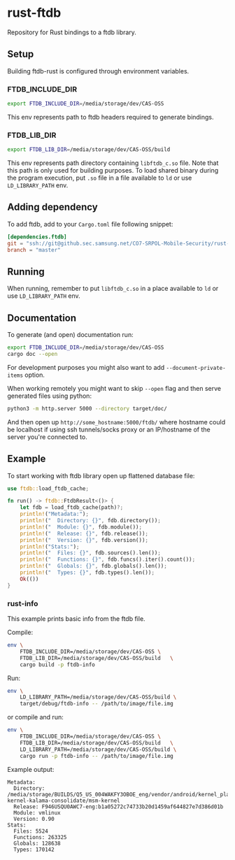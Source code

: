 # rust-ftdb

Repository for Rust bindings to a ftdb library.


## Setup

Building ftdb-rust is configured through environment variables.


### FTDB_INCLUDE_DIR

```bash
export FTDB_INCLUDE_DIR=/media/storage/dev/CAS-OSS
```

This env represents path to ftdb headers required to generate bindings.

### FTDB_LIB_DIR

```bash
export FTDB_LIB_DIR=/media/storage/dev/CAS-OSS/build
```

This env represents path directory containing `libftdb_c.so` file. Note that this 
path is only used for building purposes. To load shared binary during the 
program execution, put `.so` file in a file available to `ld` or use
`LD_LIBRARY_PATH` env.

## Adding dependency

To add ftdb, add to your `Cargo.toml` file following snippet:

```toml
[dependencies.ftdb]
git = "ssh://git@github.sec.samsung.net/CO7-SRPOL-Mobile-Security/rust-ftdb.git"
branch = "master"
```

## Running

When running, remember to put `libftdb_c.so` in a place available to `ld` or use
`LD_LIBRARY_PATH` env.

## Documentation

To generate (and open) documentation run:

```bash
export FTDB_INCLUDE_DIR=/media/storage/dev/CAS-OSS
cargo doc --open
```
For development purposes you might also want to add `--document-private-items`
option.

When working remotely you might want to skip `--open` flag and then serve 
generated files using python:

```bash
python3 -m http.server 5000 --directory target/doc/
```

And then open up `http://some_hostname:5000/ftdb/` where hostname could 
be localhost if using ssh tunnels/socks proxy or an IP/hostname of the server 
you're connected to.


## Example

To start working with ftdb library open up flattened database file:

```rust
use ftdb::load_ftdb_cache;

fn run() -> ftdb::FtdbResult<()> {
    let fdb = load_ftdb_cache(path)?;
    println!("Metadata:");
    println!("  Directory: {}", fdb.directory());
    println!("  Module: {}", fdb.module());
    println!("  Release: {}", fdb.release());
    println!("  Version: {}", fdb.version());
    println!("Stats:");
    println!("  Files: {}", fdb.sources().len());
    println!("  Functions: {}", fdb.funcs().iter().count());
    println!("  Globals: {}", fdb.globals().len());
    println!("  Types: {}", fdb.types().len());
    Ok(())
}
```

### rust-info

This example prints basic info from the ftdb file.

Compile:

```bash
env \
    FTDB_INCLUDE_DIR=/media/storage/dev/CAS-OSS \
    FTDB_LIB_DIR=/media/storage/dev/CAS-OSS/build   \
    cargo build -p ftdb-info
```

Run:

```bash
env \
    LD_LIBRARY_PATH=/media/storage/dev/CAS-OSS/build \
    target/debug/ftdb-info -- /path/to/image/file.img
```

or compile and run:

```bash
env \
    FTDB_INCLUDE_DIR=/media/storage/dev/CAS-OSS \
    FTDB_LIB_DIR=/media/storage/dev/CAS-OSS/build   \
    LD_LIBRARY_PATH=/media/storage/dev/CAS-OSS/build \
    cargo run -p ftdb-info -- /path/to/image/file.img
```

Example output:

```
Metadata:
  Directory: /media/storage/BUILDS/Q5_US_004WAKFY3OBOE_eng/vendor/android/kernel_platform/out/msm-kernel-kalama-consolidate/msm-kernel
  Release: F946USQU0AWC7-eng:b1a05272c74733b20d1459af644827e7d386d01b
  Module: vmlinux
  Version: 0.90
Stats:
  Files: 5524
  Functions: 263325
  Globals: 128638
  Types: 170142

```
